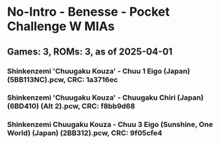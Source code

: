 # No-Intro - Benesse - Pocket Challenge W MIAs
## Games: 3, ROMs: 3, as of 2025-04-01

### Shinkenzemi 'Chuugaku Kouza' - Chuu 1 Eigo (Japan) (5BB113NC).pcw, CRC: 1a3716ec
### Shinkenzemi 'Chuugaku Kouza' - Chuugaku Chiri (Japan) (6BD410) (Alt 2).pcw, CRC: f8bb9d68
### Shinkenzemi Chuugaku Kouza - Chuu 3 Eigo (Sunshine, One World) (Japan) (2BB312).pcw, CRC: 9f05cfe4
